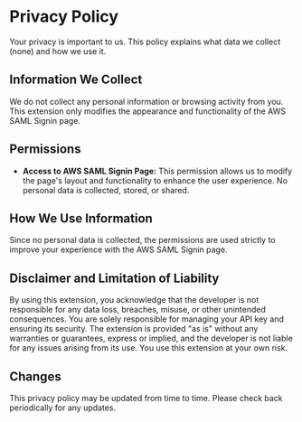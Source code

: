# Privacy Policy

Your privacy is important to us. This policy explains what data we collect (none) and how we use it.

## Information We Collect

We do not collect any personal information or browsing activity from you. This extension only modifies the appearance and functionality of the AWS SAML Signin page.

## Permissions

- **Access to AWS SAML Signin Page:** This permission allows us to modify the page's layout and functionality to enhance the user experience. No personal data is collected, stored, or shared.

## How We Use Information

Since no personal data is collected, the permissions are used strictly to improve your experience with the AWS SAML Signin page.

## Disclaimer and Limitation of Liability

By using this extension, you acknowledge that the developer is not responsible for any data loss, breaches, misuse, or other unintended consequences. You are solely responsible for managing your API key and ensuring its security. The extension is provided "as is" without any warranties or guarantees, express or implied, and the developer is not liable for any issues arising from its use. You use this extension at your own risk.

## Changes

This privacy policy may be updated from time to time. Please check back periodically for any updates.
